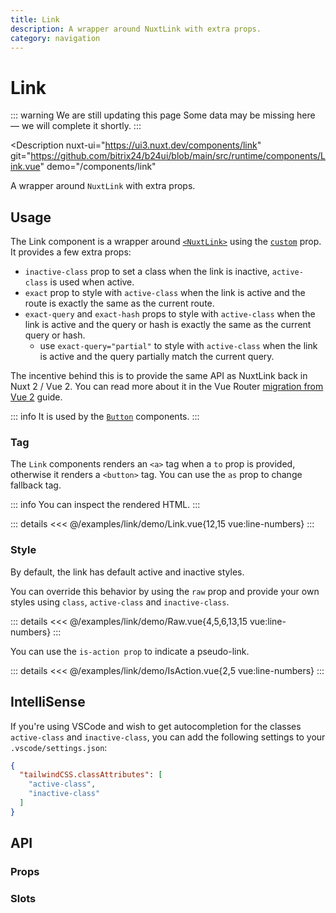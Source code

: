 ```yaml
---
title: Link
description: A wrapper around NuxtLink with extra props.
category: navigation
---
```

<script setup>
import LinkExample from '/examples/link/Link.vue';
import LinkToExample from '/examples/link/LinkTo.vue';
import RawExample from '/examples/link/Raw.vue';
import IsActionExample from '/examples/link/IsAction.vue';
</script>
# Link

::: warning We are still updating this page
Some data may be missing here — we will complete it shortly.
:::

<Description
  nuxt-ui="https://ui3.nuxt.dev/components/link"
  git="https://github.com/bitrix24/b24ui/blob/main/src/runtime/components/Link.vue"
  demo="/components/link"
>
  A wrapper around <code>NuxtLink</code> with extra props.
</Description>

## Usage

The Link component is a wrapper around [`<NuxtLink>`](https://nuxt.com/docs/api/components/nuxt-link) using the [`custom`](https://router.vuejs.org/api/interfaces/RouterLinkProps.html#Properties-custom) prop. It provides a few extra props:

- `inactive-class` prop to set a class when the link is inactive, `active-class` is used when active.
- `exact` prop to style with `active-class` when the link is active and the route is exactly the same as the current route.
- `exact-query` and `exact-hash` props to style with `active-class` when the link is active and the query or hash is exactly the same as the current query or hash.
  - use `exact-query="partial"` to style with `active-class` when the link is active and the query partially match the current query.

The incentive behind this is to provide the same API as NuxtLink back in Nuxt 2 / Vue 2. You can read more about it in the Vue Router [migration from Vue 2](https://router.vuejs.org/guide/migration/#removal-of-the-exact-prop-in-router-link) guide.

::: info
It is used by the [`Button`](/docs/components/button/) components.
:::

### Tag

The `Link` components renders an `<a>` tag when a `to` prop is provided, otherwise it renders a `<button>` tag. You can use the `as` prop to change fallback tag.

::: info
You can inspect the rendered HTML.
:::

<div class="lg:min-h-[275px]">
  <ClientOnly>
    <LinkExample />
  </ClientOnly>
</div>

::: details
<<< @/examples/link/demo/Link.vue{12,15 vue:line-numbers}
:::

### Style

By default, the link has default active and inactive styles.

<div class="lg:min-h-[160px]">
  <ClientOnly>
    <LinkToExample />
  </ClientOnly>
</div>

You can override this behavior by using the `raw` prop and provide your own styles using `class`, `active-class` and `inactive-class`.

<div class="lg:min-h-[160px]">
  <ClientOnly>
    <RawExample />
  </ClientOnly>
</div>

::: details
<<< @/examples/link/demo/Raw.vue{4,5,6,13,15 vue:line-numbers}
:::

You can use the `is-action prop` to indicate a pseudo-link.

<div class="lg:min-h-[160px]">
  <ClientOnly>
    <IsActionExample />
  </ClientOnly>
</div>

::: details
<<< @/examples/link/demo/IsAction.vue{2,5 vue:line-numbers}
:::

## IntelliSense

If you're using VSCode and wish to get autocompletion for the classes `active-class` and `inactive-class`, you can add the following settings to your `.vscode/settings.json`:

```json [.vscode/settings.json]
{
  "tailwindCSS.classAttributes": [
    "active-class",
    "inactive-class"
  ]
}
```

## API

### Props

<ComponentProps component="Link" />

### Slots

<ComponentSlots component="Link" />

